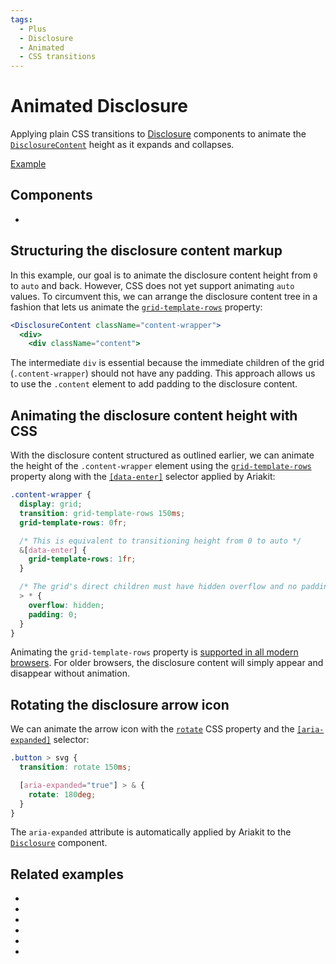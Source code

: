 ```yaml
---
tags:
  - Plus
  - Disclosure
  - Animated
  - CSS transitions
---
```


# Animated Disclosure

<div data-description>

Applying plain CSS transitions to [Disclosure](/components/disclosure) components to animate the [`DisclosureContent`](/reference/disclosure-content) height as it expands and collapses.

</div>

<div data-tags></div>

<a href="./index.tsx" data-playground>Example</a>

## Components

<div data-cards="components">

- [](/components/disclosure)

</div>

## Structuring the disclosure content markup

In this example, our goal is to animate the disclosure content height from `0` to `auto` and back. However, CSS does not yet support animating `auto` values. To circumvent this, we can arrange the disclosure content tree in a fashion that lets us animate the [`grid-template-rows`](https://developer.mozilla.org/en-US/docs/Web/CSS/grid-template-rows) property:

```jsx
<DisclosureContent className="content-wrapper">
  <div>
    <div className="content">
```

The intermediate `div` is essential because the immediate children of the grid (`.content-wrapper`) should not have any padding. This approach allows us to use the `.content` element to add padding to the disclosure content.

## Animating the disclosure content height with CSS

With the disclosure content structured as outlined earlier, we can animate the height of the `.content-wrapper` element using the [`grid-template-rows`](https://developer.mozilla.org/en-US/docs/Web/CSS/grid-template-rows) property along with the [`[data-enter]`](/guide/styling#data-enter) selector applied by Ariakit:

```css
.content-wrapper {
  display: grid;
  transition: grid-template-rows 150ms;
  grid-template-rows: 0fr;

  /* This is equivalent to transitioning height from 0 to auto */
  &[data-enter] {
    grid-template-rows: 1fr;
  }

  /* The grid's direct children must have hidden overflow and no padding */
  > * {
    overflow: hidden;
    padding: 0;
  }
}
```

<aside data-type="note" title="Browser support">

Animating the `grid-template-rows` property is [supported in all modern browsers](https://caniuse.com/mdn-css_properties_grid-template-rows_animation). For older browsers, the disclosure content will simply appear and disappear without animation.

</aside>

## Rotating the disclosure arrow icon

We can animate the arrow icon with the [`rotate`](https://developer.mozilla.org/en-US/docs/Web/CSS/rotate) CSS property and the [`[aria-expanded]`](/guide/styling#aria-expanded) selector:

```css
.button > svg {
  transition: rotate 150ms;

  [aria-expanded="true"] > & {
    rotate: 180deg;
  }
}
```

The `aria-expanded` attribute is automatically applied by Ariakit to the [`Disclosure`](/reference/disclosure) component.

## Related examples

<div data-cards="examples">

- [](/examples/dialog-animated)
- [](/examples/select-animated)
- [](/examples/combobox-animated)
- [](/examples/tab-panel-animated)
- [](/examples/menu-framer-motion)
- [](/examples/tooltip-framer-motion)

</div>
